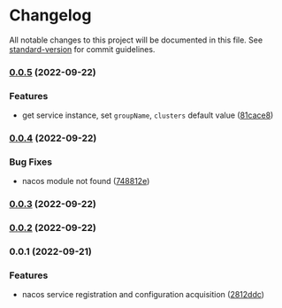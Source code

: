 # Changelog

All notable changes to this project will be documented in this file. See [standard-version](https://github.com/conventional-changelog/standard-version) for commit guidelines.

### [0.0.5](https://github.com/drawmoon/infra-nestjs/compare/v0.0.4...v0.0.5) (2022-09-22)


### Features

* get service instance, set `groupName`, `clusters` default value ([81cace8](https://github.com/drawmoon/infra-nestjs/commit/81cace8263c46bbc08d309fd000a0da69396c823))

### [0.0.4](https://github.com/drawmoon/infra-nestjs/compare/v0.0.3...v0.0.4) (2022-09-22)


### Bug Fixes

* nacos module not found ([748812e](https://github.com/drawmoon/infra-nestjs/commit/748812e61e49948befe1d9f987d2c9852d4a074d))

### [0.0.3](https://github.com/drawmoon/infra-nestjs/compare/v0.0.2...v0.0.3) (2022-09-22)

### [0.0.2](https://github.com/drawmoon/infra-nestjs/compare/v0.0.1...v0.0.2) (2022-09-22)

### 0.0.1 (2022-09-21)


### Features

* nacos service registration and configuration acquisition ([2812ddc](https://github.com/drawmoon/infra-nestjs/commit/2812ddcd81df0630485a29db3f1eecffdb08d46f))
